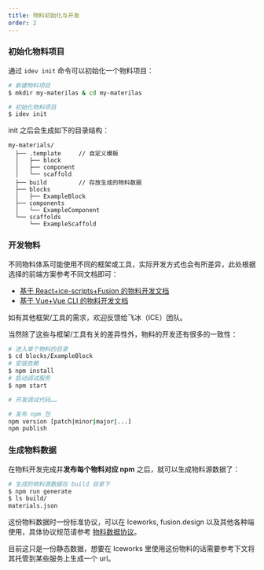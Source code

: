 ```yaml
---
title: 物料初始化与开发
order: 2
---
```


### 初始化物料项目

通过 `idev init` 命令可以初始化一个物料项目：

```bash
# 新建物料项目
$ mkdir my-materilas & cd my-materilas

# 初始化物料项目
$ idev init
```

init 之后会生成如下的目录结构：

```
my-materials/
  ├── .template     // 自定义模板
  │   ├── block
  │   ├── component
  │   └── scaffold
  ├── build         // 存放生成的物料数据
  ├── blocks
  │   ├── ExampleBlock
  ├── components
  │   └── ExampleComponent
  └── scaffolds
      └── ExampleScaffold
```

### 开发物料

不同物料体系可能使用不同的框架或工具，实际开发方式也会有所差异，此处根据选择的前端方案参考不同文档即可：

- [基于 React+ice-scripts+Fusion 的物料开发文档](https://www.yuque.com/ice-team/wiki/ywg4hf)
- [基于 Vue+Vue CLI 的物料开发文档](https://www.yuque.com/ice-team/wiki/xqg0g6)

如有其他框架/工具的需求，欢迎反馈给飞冰（ICE）团队。

当然除了这些与框架/工具有关的差异性外，物料的开发还有很多的一致性：

```bash
# 进入单个物料的目录
$ cd blocks/ExampleBlock
# 安装依赖
$ npm install
# 启动调试服务
$ npm start

# 开发调试代码……

# 发布 npm 包
npm version [patch|minor|major|...]
npm publish
```

### 生成物料数据

在物料开发完成并**发布每个物料对应 npm** 之后，就可以生成物料源数据了：

```bash
# 生成的物料源数据在 build 目录下
$ npm run generate
$ ls build/
materials.json
```

这份物料数据时一份标准协议，可以在 Iceworks, fusion.design 以及其他各种端使用，具体协议规范请参考 [物料数据协议](https://www.yuque.com/ice-team/wiki/ay2251)。

目前这只是一份静态数据，想要在 Iceworks 里使用这份物料的话需要参考下文将其托管到某些服务上生成一个 url。